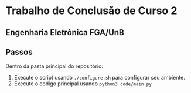# Trabalho de Conclusão de Curso 2
## Engenharia Eletrônica FGA/UnB

Passos
------
Dentro da pasta principal do repositório:

1. Execute o script usando `./configure.sh` para configurar seu ambiente.
2. Execute o codigo principal usando `python3 code/main.py`
